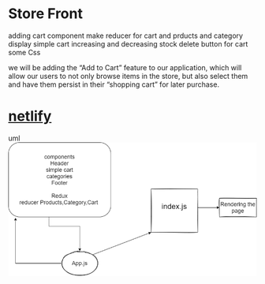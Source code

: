 # Store Front
adding cart component 
make reducer for cart and prducts and category 
display simple cart 
increasing and decreasing stock
delete button for cart 
some Css

we will be adding the “Add to Cart” feature to our application, which will allow our users to not only browse items in the store, but also select them and have them persist in their “shopping cart” for later purchase.

# [netlify](https://60abc8b80bf8d52e8eedb86f--confident-dubinsky-ace6a5.netlify.app/)

uml
![d](./lab37.png)

